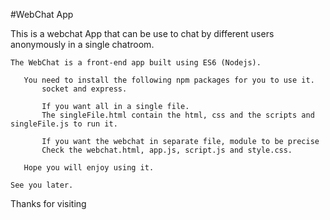 
#WebChat App

 This is a webchat App that can be use to chat by different users anonymously in a single chatroom.

    The WebChat is a front-end app built using ES6 (Nodejs).

       You need to install the following npm packages for you to use it.
           socket and express.

           If you want all in a single file.
           The singleFile.html contain the html, css and the scripts and singleFile.js to run it.

           If you want the webchat in separate file, module to be precise
           Check the webchat.html, app.js, script.js and style.css.

       Hope you will enjoy using it.

    See you later.
  Thanks for visiting